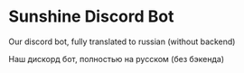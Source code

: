 # Sunshine Discord Bot
Our discord bot, fully translated to russian (without backend)

Наш дискорд бот, полностью на русском (без бэкенда)
